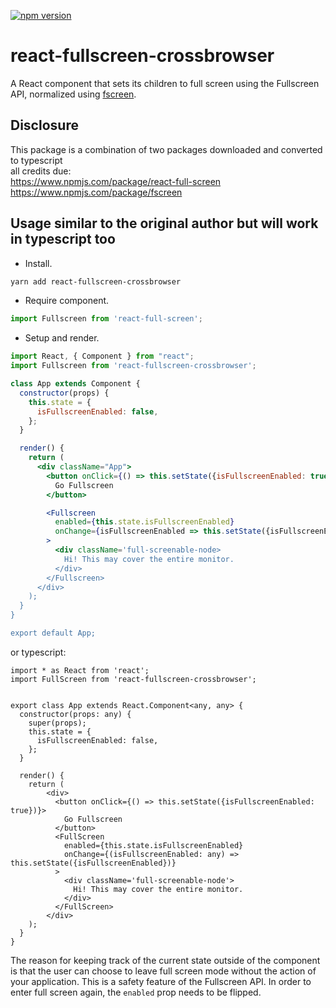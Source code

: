 [![npm version](https://badge.fury.io/js/react-fullscreen-crossbrowser.svg)](https://www.npmjs.com/package/react-fullscreen-crossbrowser)
# react-fullscreen-crossbrowser

A React component that sets its children to full screen using the Fullscreen API, normalized using [fscreen](https://github.com/rafrex/fscreen).

## Disclosure   
This package is a combination of two packages downloaded and converted to typescript   
all credits due:   
https://www.npmjs.com/package/react-full-screen   
https://www.npmjs.com/package/fscreen   


## Usage similar to the original author but will work in typescript too

* Install.
```bash
yarn add react-fullscreen-crossbrowser
```

* Require component.
```js
import Fullscreen from 'react-full-screen';
```

* Setup and render.
```jsx
import React, { Component } from "react";
import Fullscreen from 'react-fullscreen-crossbrowser';

class App extends Component {
  constructor(props) {
    this.state = {
      isFullscreenEnabled: false,
    };
  }

  render() {
    return (
      <div className="App">
        <button onClick={() => this.setState({isFullscreenEnabled: true})}>
          Go Fullscreen
        </button>

        <Fullscreen
          enabled={this.state.isFullscreenEnabled}
          onChange={isFullscreenEnabled => this.setState({isFullscreenEnabled})}
        >
          <div className='full-screenable-node>
            Hi! This may cover the entire monitor.
          </div>
        </Fullscreen>
      </div>
    );
  }
}

export default App;
```

or typescript:
```tsx
import * as React from 'react';
import FullScreen from 'react-fullscreen-crossbrowser';


export class App extends React.Component<any, any> {
  constructor(props: any) {
    super(props);
    this.state = {
      isFullscreenEnabled: false,
    };
  }

  render() {
    return (
        <div>
          <button onClick={() => this.setState({isFullscreenEnabled: true})}>
            Go Fullscreen
          </button>
          <FullScreen
            enabled={this.state.isFullscreenEnabled}
            onChange={(isFullscreenEnabled: any) => this.setState({isFullscreenEnabled})}
          >
            <div className='full-screenable-node'>
              Hi! This may cover the entire monitor.
            </div>
          </FullScreen>
        </div>
    );
  }
}

```




The reason for keeping track of the current state outside of the component is that the user can choose to leave full screen mode without the action of your application. This is a safety feature of the Fullscreen API. In order to enter full screen again, the `enabled` prop needs to be flipped.
